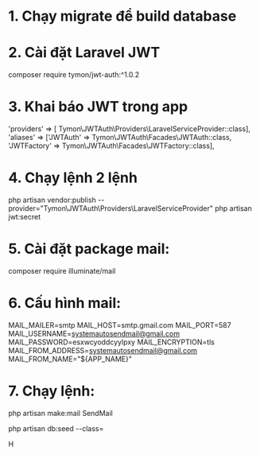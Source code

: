 # 1. Chạy migrate để build database

# 2. Cài đặt Laravel JWT
composer require tymon/jwt-auth:^1.0.2

# 3. Khai báo JWT trong app
'providers' => [ Tymon\JWTAuth\Providers\LaravelServiceProvider::class],
'aliases' => ['JWTAuth' => Tymon\JWTAuth\Facades\JWTAuth::class, 'JWTFactory' => Tymon\JWTAuth\Facades\JWTFactory::class],

# 4. Chạy lệnh 2 lệnh
php artisan vendor:publish --provider="Tymon\JWTAuth\Providers\LaravelServiceProvider"
php artisan jwt:secret

# 5. Cài đặt package mail:
composer require illuminate/mail

# 6. Cấu hình mail:
MAIL_MAILER=smtp
MAIL_HOST=smtp.gmail.com
MAIL_PORT=587
MAIL_USERNAME=systemautosendmail@gmail.com
MAIL_PASSWORD=esxwcyoddcyylpxy
MAIL_ENCRYPTION=tls
MAIL_FROM_ADDRESS=systemautosendmail@gmail.com
MAIL_FROM_NAME="${APP_NAME}"

# 7. Chạy lệnh: 
php artisan make:mail SendMail

php artisan db:seed --class=

<!-- Tạo yêu cầu hỗ trợ gửi mail -->



H